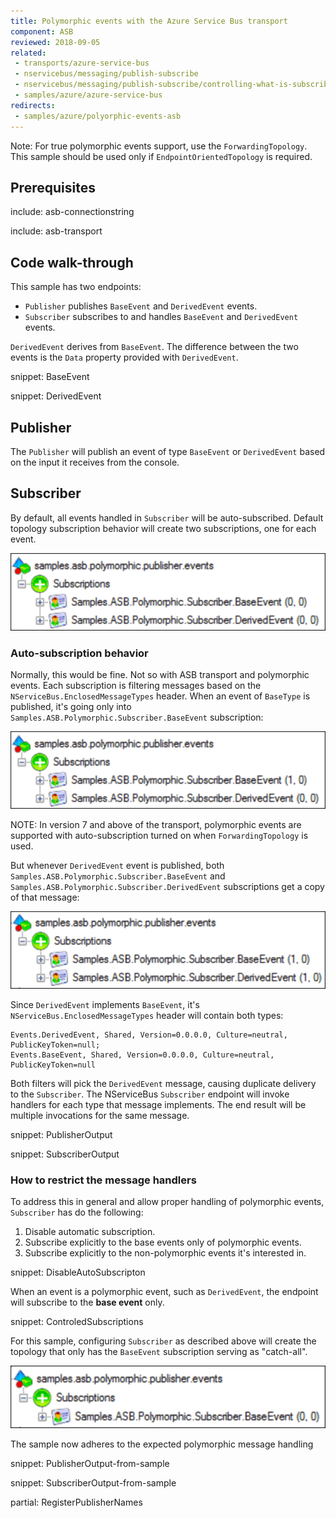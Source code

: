 ```yaml
---
title: Polymorphic events with the Azure Service Bus transport
component: ASB
reviewed: 2018-09-05
related:
 - transports/azure-service-bus
 - nservicebus/messaging/publish-subscribe
 - nservicebus/messaging/publish-subscribe/controlling-what-is-subscribed
 - samples/azure/azure-service-bus
redirects:
 - samples/azure/polyorphic-events-asb
---
```


Note: For true polymorphic events support, use the `ForwardingTopology`. This sample should be used only if `EndpointOrientedTopology` is required.


## Prerequisites

include: asb-connectionstring


include: asb-transport


## Code walk-through

This sample has two endpoints:

 * `Publisher` publishes `BaseEvent` and `DerivedEvent` events.
 * `Subscriber` subscribes to and handles `BaseEvent` and `DerivedEvent` events.

`DerivedEvent` derives from `BaseEvent`. The difference between the two events is the `Data` property provided with `DerivedEvent`.

snippet: BaseEvent

snippet: DerivedEvent


## Publisher

The `Publisher` will publish an event of type `BaseEvent` or `DerivedEvent` based on the input it receives from the console.


## Subscriber

By default, all events handled in `Subscriber` will be auto-subscribed. Default topology subscription behavior will create two subscriptions, one for each event.

![](images/subscriptions.png)


### Auto-subscription behavior

Normally, this would be fine. Not so with ASB transport and polymorphic events. Each subscription is filtering messages based on the `NServiceBus.EnclosedMessageTypes` header. When an event of `BaseType` is published, it's going only into `Samples.ASB.Polymorphic.Subscriber.BaseEvent` subscription:

![](images/baseevent.published.png)

NOTE: In version 7 and above of the transport, polymorphic events are supported with auto-subscription turned on when `ForwardingTopology` is used.

But whenever `DerivedEvent` event is published, both `Samples.ASB.Polymorphic.Subscriber.BaseEvent` and `Samples.ASB.Polymorphic.Subscriber.DerivedEvent` subscriptions get a copy of that message:

![](images/derivedevent.published.png)

Since `DerivedEvent` implements `BaseEvent`, it's `NServiceBus.EnclosedMessageTypes` header will contain both types:

```
Events.DerivedEvent, Shared, Version=0.0.0.0, Culture=neutral, PublicKeyToken=null;
Events.BaseEvent, Shared, Version=0.0.0.0, Culture=neutral, PublicKeyToken=null
```

Both filters will pick the `DerivedEvent` message, causing duplicate delivery to the `Subscriber`. The NServiceBus `Subscriber` endpoint will invoke handlers for each type that message implements. The end result will be multiple invocations for the same message.

snippet: PublisherOutput

snippet: SubscriberOutput


### How to restrict the message handlers

To address this in general and allow proper handling of polymorphic events, `Subscriber` has do the following:

 1. Disable automatic subscription.
 1. Subscribe explicitly to the base events only of polymorphic events.
 1. Subscribe explicitly to the non-polymorphic events it's interested in.

snippet: DisableAutoSubscripton

When an event is a polymorphic event, such as `DerivedEvent`, the endpoint will subscribe to the **base event** only.

snippet: ControledSubscriptions

For this sample, configuring `Subscriber` as described above will create the topology that only has the `BaseEvent` subscription serving as "catch-all".

![](images/single.subscription.png)

The sample now adheres to the expected polymorphic message handling

snippet: PublisherOutput-from-sample

snippet: SubscriberOutput-from-sample

partial: RegisterPublisherNames

